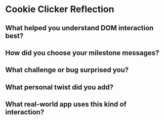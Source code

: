 # Cookie Clicker Reflection

## What helped you understand DOM interaction best?

## How did you choose your milestone messages?

## What challenge or bug surprised you?

## What personal twist did you add?

## What real-world app uses this kind of interaction?
